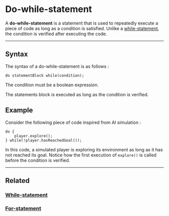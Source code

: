 # Do-while-statement
A **do-while-statement** is a statement that is used to repeatedly execute a piece of code as long as a condition is satisfied.
Unlike a [while-statement](While-statement.md), the condition is verified after executing the code.


---


## Syntax
The syntax of a do-while-statement is as follows :
```poly
do statementBlock while(condition);
```

The condition must be a boolean expression.

The statements block is executed as long as the condition is verified.


## Example
Consider the following piece of code inspired from AI simulation :
```poly
do {
    player.explore();
} while(!player.hasReachedGoal());
```

In this code, a simulated player is exploring its environment as long as it has not reached its goal.
Notice how the first execution of `explore()` is called before the condition is verified.


---


## Related
### [While-statement](While-statement.md)
### [For-statement](For-statement.md)